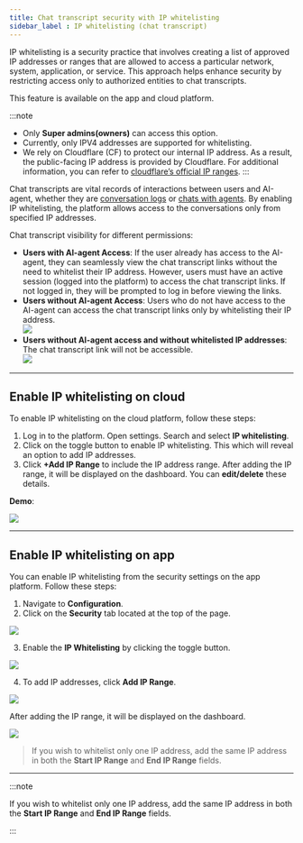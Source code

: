 ```yaml
---
title: Chat transcript security with IP whitelisting
sidebar_label : IP whitelisting (chat transcript)
---
```


IP whitelisting is a security practice that involves creating a list of approved IP addresses or ranges that are allowed to access a particular network, system, application, or service. This approach helps enhance security by restricting access only to authorized entities to chat transcripts. 

This feature is available on the app and cloud platform. 

:::note
- Only **Super admins(owners)** can access this option.
- Currently, only IPV4 addresses are supported for whitelisting.
- We rely on Cloudflare (CF) to protect our internal IP address. As a result, the public-facing IP address is provided by Cloudflare. For additional information, you can refer to [cloudflare’s official IP ranges](https://www.cloudflare.com/en-in/ips/).
:::

Chat transcripts are vital records of interactions between users and AI-agent, whether they are [conversation logs](https://docs.yellow.ai/docs/platform_concepts/analyze/chat-logs) or [chats with agents](https://docs.yellow.ai/docs/platform_concepts/inbox/inbox-settings/workflows/chattranscript). By enabling IP whitelisting, the platform allows access to the conversations only from specified IP addresses.

Chat transcript visibility for different permissions:            
- **Users with AI-agent Access**: If the user already has access to the AI-agent, they can seamlessly view the chat transcript links without the need to whitelist their IP address. However, users must have an active session (logged into the platform) to access the chat transcript links. If not logged in, they will be prompted to log in before viewing the links.                   
- **Users without AI-agent Access**: Users who do not have access to the AI-agent can access the chat transcript links only by whitelisting their IP address.                      
    ![](https://imgur.com/WwmmYyn.png)                       
- **Users without AI-agent access and without whitelisted IP addresses**: The chat transcript link will not be accessible.                       
    ![](https://imgur.com/c6T900o.png)                      


------

## Enable IP whitelisting on cloud 

To enable IP whitelisting on the cloud platform, follow these steps:

1. Log in to the platform. Open settings. Search and select **IP whitelisting**. 
2. Click on the toggle button to enable IP whitelisting. This which will reveal an option to add IP addresses.
3. Click **+Add IP Range** to include the IP address range. After adding the IP range, it will be displayed on the dashboard. You can **edit/delete** these details. 

**Demo**: 
   
   ![](https://imgur.com/CkQrHTU.gif)


---

## Enable IP whitelisting on app

You can enable IP whitelisting from the security settings on the app platform. Follow these steps:

1. Navigate to **Configuration**.
2. Click on the **Security** tab located at the top of the page.

**![](https://lh3.googleusercontent.com/9YDa7L8_bAYG6gV0qUhk6c9c1WQukW1Ijr3OA5Yl9Zxm06_ghYeaAgZMDXLy-SN-uy0dpC5CE8x6zrBaoOgWkE1_GLB1ReHSN_n-dpF7vnc_4AHoXOm4IEeln3t81Vmsq2RWsoQ4uNB3yhJAIo3i6OU)**

3. Enable the **IP Whitelisting** by clicking the toggle button.

**![](https://lh4.googleusercontent.com/9MP2TNgB2vh36HWlhrdUKKMZa2BZcIV1GF5lhsoESB8Hxuh9B7UqjegKhiSGjXa9OEEZyoZukvI2oxrpd1NjAEETFhgjfwEKf1m_7eG-bRnLBUAgHahBE1my9VyXy10L8cRFQwI22lsev-2NkrP7FLs)**

4. To add IP addresses, click **Add IP Range**.

**![](https://lh5.googleusercontent.com/4hf7_bb-Nt7eoY5_zSHF64JyCXmK_VGNG6I6H-3whjrXkS8tgP7ycFF_yAvuhFfAYBb92qWb0K6SEdiq3arPu1rd5oUWttpTFvbtwbPzs2mstILK3BE-j8zx-lEQyYYDD8KBWMrf0hX4Rmudj7tbpjg)**

After adding the IP range, it will be displayed on the dashboard.

**![](https://lh6.googleusercontent.com/oEkxbpjkai3lVHnu00neRQGVowdXovE8ENIOR5P_EqkQnezCtiQpNfpDUAoc0GBRjRImBl6tA30UEADJTYr6PRK603Kcc0tqe-tQx5anJYIkdwmNt4n_yLmgR4mb_BmuYZpws1vLmGcpSzp3q7ZYOnA)**

> If you wish to whitelist only one IP address, add the same IP address in both the **Start IP Range** and **End IP Range** fields.


-------


:::note

If you wish to whitelist only one IP address, add the same IP address in both the **Start IP Range** and **End IP Range** fields.

:::

